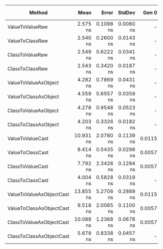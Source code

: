 |                   Method |      Mean |     Error |    StdDev |  Gen 0 | Gen 1 | Gen 2 | Allocated |
|------------------------- |----------:|----------:|----------:|-------:|------:|------:|----------:|
|          ValueToValueRaw |  2.575 ns | 0.1098 ns | 0.0060 ns |      - |     - |     - |         - |
|          ValueToClassRaw |  2.540 ns | 0.2600 ns | 0.0143 ns |      - |     - |     - |         - |
|          ClassToValueRaw |  2.549 ns | 0.6222 ns | 0.0341 ns |      - |     - |     - |         - |
|          ClassToClassRaw |  2.543 ns | 0.3420 ns | 0.0187 ns |      - |     - |     - |         - |
|     ValueToValueAsObject |  4.282 ns | 0.7869 ns | 0.0431 ns |      - |     - |     - |         - |
|     ValueToClassAsObject |  4.559 ns | 0.6557 ns | 0.0359 ns |      - |     - |     - |         - |
|     ClassToValueAsObject |  4.278 ns | 0.9548 ns | 0.0523 ns |      - |     - |     - |         - |
|     ClassToClassAsObject |  4.203 ns | 0.3326 ns | 0.0182 ns |      - |     - |     - |         - |
|         ValueToValueCast | 10.931 ns | 2.0780 ns | 0.1139 ns | 0.0115 |     - |     - |      48 B |
|         ValueToClassCast |  8.414 ns | 0.5435 ns | 0.0298 ns | 0.0057 |     - |     - |      24 B |
|         ClassToValueCast |  7.792 ns | 2.3426 ns | 0.1284 ns | 0.0057 |     - |     - |      24 B |
|         ClassToClassCast |  4.004 ns | 0.5828 ns | 0.0319 ns |      - |     - |     - |         - |
| ValueToValueAsObjectCast | 13.855 ns | 5.2706 ns | 0.2889 ns | 0.0115 |     - |     - |      48 B |
| ValueToClassAsObjectCast |  9.518 ns | 2.0065 ns | 0.1100 ns | 0.0057 |     - |     - |      24 B |
| ClassToValueAsObjectCast | 10.088 ns | 1.2368 ns | 0.0678 ns | 0.0057 |     - |     - |      24 B |
| ClassToClassAsObjectCast |  5.679 ns | 0.8338 ns | 0.0457 ns |      - |     - |     - |         - |
